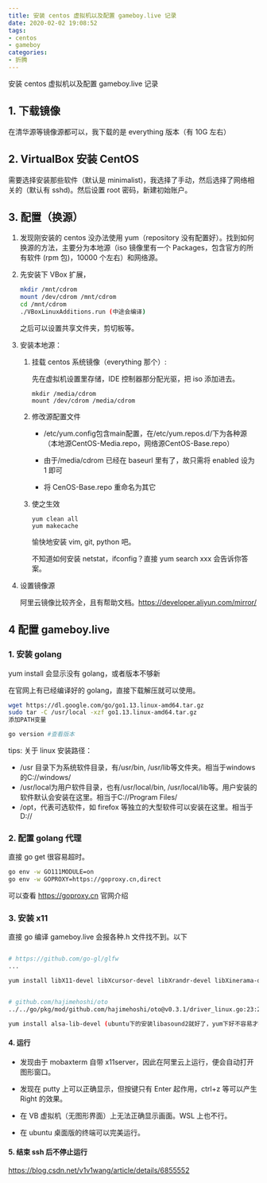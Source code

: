 ```yaml
---
title: 安装 centos 虚拟机以及配置 gameboy.live 记录
date: 2020-02-02 19:08:52
tags:
- centos
- gameboy
categories:
- 折腾
---
```


安装 centos 虚拟机以及配置 gameboy.live 记录
<!-- more -->

## 1. 下载镜像

在清华源等镜像源都可以，我下载的是 everything 版本（有 10G 左右）

## 2. VirtualBox 安装 CentOS

需要选择安装那些软件（默认是 minimalist)，我选择了手动，然后选择了网络相关的（默认有 sshd)。然后设置 root 密码，新建初始账户。

## 3. 配置（换源）

1. 发现刚安装的 centos 没办法使用 yum（repository 没有配置好）。找到如何换源的方法，主要分为本地源（iso 镜像里有一个 Packages，包含官方的所有软件 (rpm 包)，10000 个左右）和网络源。

2. 先安装下 VBox 扩展，

   ```bash
   mkdir /mnt/cdrom
   mount /dev/cdrom /mnt/cdrom
   cd /mnt/cdrom
   ./VBoxLinuxAdditions.run (中途会编译)
   ```

   之后可以设置共享文件夹，剪切板等。

3. 安装本地源：

   1. 挂载 centos 系统镜像（everything 那个）:

      先在虚拟机设置里存储，IDE 控制器那分配光驱，把 iso 添加进去。

      ```
      mkdir /media/cdrom
      mount /dev/cdrom /media/cdrom
      ```

   2. 修改源配置文件

      - /etc/yum.config包含main配置，在/etc/yum.repos.d/下为各种源（本地源CentOS-Media.repo，网络源CentOS-Base.repo）

      - 由于/media/cdrom 已经在 baseurl 里有了，故只需将 enabled 设为 1 即可

      - 将 CenOS-Base.repo 重命名为其它

   3. 使之生效

      ```
      yum clean all
      yum makecache
      ```

      愉快地安装 vim, git, python 吧。

      不知道如何安装 netstat，ifconfig？直接 yum search xxx 会告诉你答案。
   
4. 设置镜像源

   阿里云镜像比较齐全，且有帮助文档。https://developer.aliyun.com/mirror/ 

## 4 配置 gameboy.live

### 1. 安装 golang

yum install 会显示没有 golang，或者版本不够新

在官网上有已经编译好的 golang，直接下载解压就可以使用。

```bash
wget https://dl.google.com/go/go1.13.linux-amd64.tar.gz
sudo tar -C /usr/local -xzf go1.13.linux-amd64.tar.gz
添加PATH变量

go version #查看版本
```

   tips: 关于 linux 安装路径：

- /usr 目录下为系统软件目录，有/usr/bin, /usr/lib等文件夹。相当于windows的C://windows/
- /usr/local为用户软件目录，也有/usr/local/bin, /usr/local/lib等。用户安装的软件默认会安装在这里。相当于C://Program Files/
- /opt，代表可选软件，如 firefox 等独立的大型软件可以安装在这里。相当于 D://

### 2. 配置 golang 代理

直接 go get 很容易超时。

```bash
go env -w GO111MODULE=on
go env -w GOPROXY=https://goproxy.cn,direct
```

   可以查看 https://goproxy.cn 官网介绍

   

### 3. 安装 x11

直接 go 编译 gameboy.live 会报各种.h 文件找不到。以下

```bash

# https://github.com/go-gl/glfw
...

yum install libX11-devel libXcursor-devel libXrandr-devel libXinerama-devel mesa-libGL-devel libXi-devel


# github.com/hajimehoshi/oto
../../go/pkg/mod/github.com/hajimehoshi/oto@v0.3.1/driver_linux.go:23:28: fatal error: alsa/asoundlib.h: No such file or directory

yum install alsa-lib-devel (ubuntu下的安装libasound2就好了，yum下好不容易才找到可以安装这个代替libasound2。)
```



#### 4. 运行

- 发现由于 mobaxterm 自带 x11server，因此在阿里云上运行，便会自动打开图形窗口。

- 发现在 putty 上可以正确显示，但按键只有 Enter 起作用，ctrl+z 等可以产生 Right 的效果。
- 在 VB 虚拟机（无图形界面）上无法正确显示画面。WSL 上也不行。
- 在 ubuntu 桌面版的终端可以完美运行。

#### 5. 结束 ssh 后不停止运行

 https://blog.csdn.net/v1v1wang/article/details/6855552 

